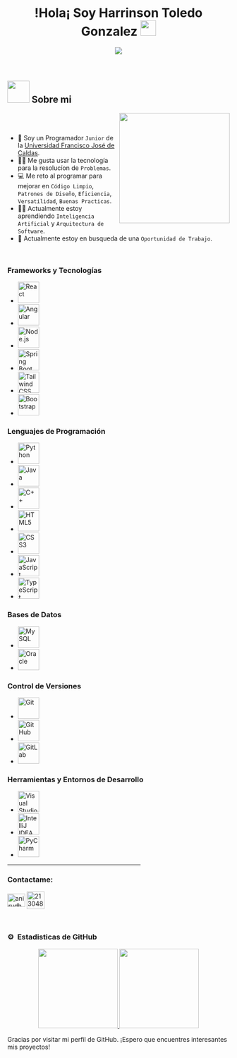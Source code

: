 <h1 align="center">!Hola¡ Soy Harrinson Toledo Gonzalez <img src="https://media.giphy.com/media/hvRJCLFzcasrR4ia7z/giphy.gif" width="35"></h1>
<p align="center">
  <a href="https://github.com/DenverCoder1/readme-typing-svg"><img src="https://readme-typing-svg.herokuapp.com?font=Time+New+Roman&color=%23C8BE25&size=25&center=true&vCenter=true&width=600&height=100&lines=Estudiante+de+Ingenieria+de+Sistemas;Programador+Junior;Desarrollador+Full+Stack"></a>
</p>


<br>
	
## <picture><img src = "https://github.com/7oSkaaa/7oSkaaa/blob/main/Images/about_me.gif?raw=true" width = 50px></picture> Sobre mi

<picture> <img align="right" src="https://github.com/7oSkaaa/7oSkaaa/blob/main/Images/Right_Side.gif?raw=true" width = 250px></picture>

<br><br>

- :school: Soy un Programador `Junior` de la [Universidad Francisco José de Caldas](https://www.udistrital.edu.co/inicio).
- :technologist: Me gusta usar la tecnología para la resolucíon de `Problemas`.
- :computer: Me reto al programar para mejorar en `Código Limpio`, `Patrones de Diseño`, `Eficiencia`, `Versatilidad`, `Buenas Practicas`.
- :student: Actualmente estoy aprendiendo `Inteligencia Artificial` y `Arquitectura de Software`.
- :thinking: Actualmente estoy en busqueda de una `Oportunidad de Trabajo`.
<br>

### Frameworks y Tecnologías
- <img src="https://img.icons8.com/color/48/000000/react-native.png" alt="React" width="48" height="48"/>
- <img src="https://img.icons8.com/color/48/000000/angularjs.png" alt="Angular" width="48" height="48"/> 
- <img src="https://img.icons8.com/color/48/000000/nodejs.png" alt="Node.js" width="48" height="48"/> 
- <img src="https://img.icons8.com/color/48/000000/spring-logo.png" alt="Spring Boot" width="48" height="48"/>
- <img src="https://img.icons8.com/?size=100&id=4PiNHtUJVbLs&format=png&color=000000" alt="Tailwind CSS" width="48" height="48"/> 
- <img src="https://img.icons8.com/color/48/000000/bootstrap.png" alt="Bootstrap" width="48" height="48"/> 

### Lenguajes de Programación
- <img src="https://img.icons8.com/color/48/000000/python.png" alt="Python" width="48" height="48"/> 
- <img src="https://img.icons8.com/color/48/000000/java-coffee-cup-logo.png" alt="Java" width="48" height="48"/> 
- <img src="https://img.icons8.com/color/48/000000/c-plus-plus-logo.png" alt="C++" width="48" height="48"/> 
- <img src="https://img.icons8.com/color/48/000000/html-5--v1.png" alt="HTML5" width="48" height="48"/> 
- <img src="https://img.icons8.com/color/48/000000/css3.png" alt="CSS3" width="48" height="48"/>
- <img src="https://img.icons8.com/color/48/000000/javascript.png" alt="JavaScript" width="48" height="48"/> 
- <img src="https://img.icons8.com/color/48/000000/typescript.png" alt="TypeScript" width="48" height="48"/> 

### Bases de Datos
- <img src="https://img.icons8.com/color/48/000000/mysql-logo.png" alt="MySQL" width="48" height="48"/> 
- <img src="https://img.icons8.com/color/48/000000/oracle-logo.png" alt="Oracle" width="48" height="48"/>

### Control de Versiones
- <img src="https://img.icons8.com/color/48/000000/git.png" alt="Git" width="48" height="48"/> 
- <img src="https://img.icons8.com/ios-glyphs/48/000000/github.png" alt="GitHub" width="48" height="48"/> 
- <img src="https://img.icons8.com/color/48/000000/gitlab.png" alt="GitLab" width="48" height="48"/>

### Herramientas y Entornos de Desarrollo
- <img src="https://img.icons8.com/color/48/000000/visual-studio-code-2019.png" alt="Visual Studio Code" width="48" height="48"/> 
- <img src="https://img.icons8.com/color/48/000000/intellij-idea.png" alt="IntelliJ IDEA" width="48" height="48"/> 
- <img src="https://img.icons8.com/color/48/000000/pycharm.png" alt="PyCharm" width="48" height="48"/> 

<hr width="60%" >
<h3 align="left">Contactame:</h3>
<p align="left">
<a href="https://www.linkedin.com/in/harrinson-toledo-gonzalez-4406b5268/" target="blank"><img align="center" src="https://raw.githubusercontent.com/rahuldkjain/github-profile-readme-generator/master/src/images/icons/Social/linked-in-alt.svg" alt="anirudh-rai-072732220" height="30" width="40" /></a>
<a href="ironstar2003@gmail.com" target="blank"><img align="center" src="https://img.icons8.com/?size=100&id=P7UIlhbpWzZm&format=png&color=000000" alt="21304875" height="40" width="40" /></a>
</p>
<br>

### ⚙️ &nbsp;Estadisticas de GitHub

<p align="center">
<a href="https://github.com/AVS1508">
  <img height="180em" src="https://github-readme-stats-eight-theta.vercel.app/api?username=HarrinsonToledo&show_icons=true&theme=algolia&include_all_commits=true&count_private=true"/>
  <img height="180em" src="https://github-readme-stats-eight-theta.vercel.app/api/top-langs/?username=HarrinsonToledo&layout=compact&langs_count=8&theme=algolia"/>
</a>
</p>

Gracias por visitar mi perfil de GitHub. ¡Espero que encuentres interesantes mis proyectos!
